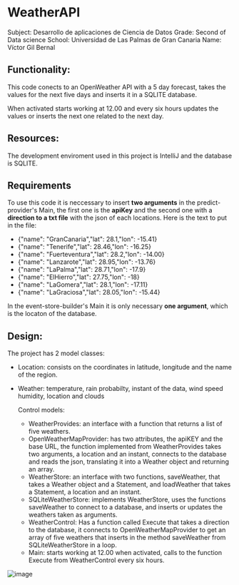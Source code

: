 # WeatherAPI

Subject: Desarrollo de aplicaciones de Ciencia de Datos
Grade: Second of Data science
School: Universidad de Las Palmas de Gran Canaria
Name: Víctor Gil Bernal

## Functionality:

This code conects to an OpenWeather API with a 5 day forecast, takes the values for the next five days and inserts it in a SQLITE database.

When activated starts working at 12.00 and every six hours updates the values or inserts the next one related to the next day.

## Resources:

The development enviroment used in this project is IntelliJ and the database is SQLITE.

 ## Requirements

 To use this code it is neccessary to insert **two arguments** in the predict-provider's Main, the first one is the **apiKey** and the second one 
 with a **direction to a txt file** with the json of each locations. Here is the text to put in the file:

* {"name": "GranCanaria","lat": 28.1,"lon": -15.41}
* {"name": "Tenerife","lat": 28.46,"lon": -16.25}
* {"name": "Fuerteventura","lat": 28.2,"lon": -14.00}
* {"name": "Lanzarote","lat": 28.95,"lon": -13.76}
* {"name": "LaPalma","lat": 28.71,"lon": -17.9}
* {"name": "ElHierro","lat": 27.75,"lon": -18}
* {"name": "LaGomera","lat": 28.1,"lon": -17.11}
* {"name": "LaGraciosa","lat": 28.05,"lon": -15.44}

In the event-store-builder's Main it is only necessary **one argument**, which is the locaton of the database.

## Design:

The project has 2 model classes:
- Location: consists on the coordinates in latitude, longitude and the name of the region.
- Weather: temperature, rain probabilty, instant of the data, wind speed humidity, location and clouds

  Control models:
  - WeatherProvides: an interface with  a function that returns a list of five weathers.
  - OpenWeatherMapProvider: has two attributes, the apiKEY and the base URL, the function implemented from WeatherProvides takes two arguments, a location and an instant, connects to the database and reads the json, translating it into a Weather object and returning an array.
  - WeatherStore: an interface with two functions, saveWeather, that takes a Weather object and a Statement, and loadWeather that takes a Statement, a location and an instant.
  - SQLiteWeatherStore: implements WeatherStore, uses the functions saveWeather to connect to a database, and inserts or updates the weathers taken as arguments.
  - WeatherControl: Has a function called Execute that takes a direction to the database, it connects to OpenWeatherMapProvider to get an array of five weathers that inserts in the method saveWeather from SQLiteWeatherStore in a loop.
  - Main: starts working at 12.00 when activated, calls to the function Execute from WeatherControl every six hours.


![image](https://github.com/BeepBoopVictor/WeatherAPI/assets/145380029/ab3d4214-e820-4086-876b-7558611a6b23)
